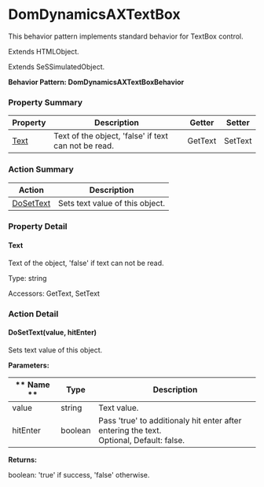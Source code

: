 # DomDynamicsAXTextBox

This behavior pattern implements standard behavior for TextBox control.
 
Extends HTMLObject.

Extends SeSSimulatedObject.





**Behavior Pattern: DomDynamicsAXTextBoxBehavior**


<!-- ============================== property summary ========================== -->

	

### Property Summary

| **Property** | **Description** | **Getter** | **Setter** |
| ------------ | --------------- | ---------- | ---------- |
| [Text](#Text) | Text of the object, 'false' if text can not be read. | GetText | SetText |



	
<!-- ============================== action summary ========================== -->



### Action Summary

|  **Action** | **Description** | 
| ----------- | --------------- |
|	[DoSetText](#DoSetText) | Sets text value of this object. |




<!-- ============================== property detail ========================== -->
	
### Property Detail
		
<a name="Text"></a>
#### Text


Text of the object, 'false' if text can not be read.

			
	
			
Type: string
			
			
Accessors: GetText, SetText
			
		
	
	
<!-- ============================== action detail ========================== -->
	
### Action Detail
		
<a name="DoSetText"></a>    
#### DoSetText(value, hitEnter)

Sets text value of this object.


**Parameters:**

|	** Name ** | **Type** | **Description** |
| ---------- | -------- | --------------- |
| value | string |	Text value. |
| hitEnter | boolean |	Pass 'true' to additionaly hit enter after entering the text.<br>Optional, Default: false. |




**Returns:**

boolean: 'true' if success, 'false' otherwise.




	


